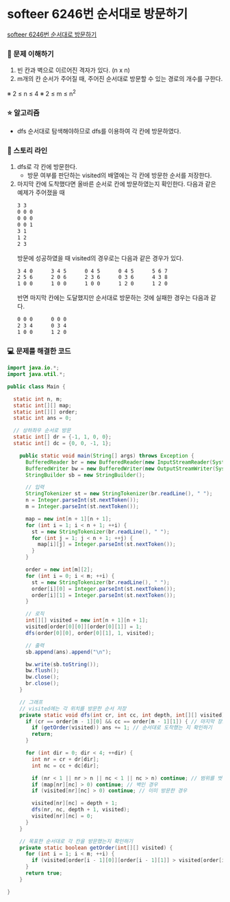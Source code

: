 # softeer 6246번 순서대로 방문하기

[softeer 6246번 순서대로 방문하기](https://softeer.ai/practice/6246)

### 🤔 문제 이해하기

1. 빈 칸과 벽으로 이르어진 격자가 있다. (n x n)
2. m개의 칸 순서가 주어질 때, 주어진 순서대로 방문할 수 있는 경로의 개수를 구한다.

※ 2 ≤ n ≤ 4
※ 2 ≤ m ≤ n<sup>2</sup>

### ⭐ 알고리즘

- dfs
  순서대로 탐색해야하므로 dfs를 이용하여 각 칸에 방문하였다.

### 📖 스토리 라인

1. dfs로 각 칸에 방문한다.
   - 방문 여부를 판단하는 visited의 배열에는 각 칸에 방문한 순서를 저장한다.
2. 마지막 칸에 도착했다면 올바른 순서로 칸에 방문하였는지 확인한다.
   다음과 같은 예제가 주어졌을 때
   ```txt
   3 3
   0 0 0
   0 0 0
   0 0 1
   3 1
   1 2
   2 3
   ```
   방문에 성공하였을 때 visited의 경우로는 다음과 같은 경우가 있다.
   ```txt
   3 4 0      3 4 5      0 4 5      0 4 5      5 6 7
   2 5 6      2 0 6      2 3 6      0 3 6      4 3 8
   1 0 0      1 0 0      1 0 0      1 2 0      1 2 0
   ```
   반면 마지막 칸에는 도달했지만 순서대로 방문하는 것에 실패한 경우는 다음과 같다.
   ```txt
   0 0 0      0 0 0
   2 3 4      0 3 4
   1 0 0      1 2 0
   ```

### 💻 문제를 해결한 코드

```java
import java.io.*;
import java.util.*;

public class Main {

  static int n, m;
  static int[][] map;
  static int[][] order;
  static int ans = 0;

  // 상하좌우 순서로 방문
  static int[] dr = {-1, 1, 0, 0};
  static int[] dc = {0, 0, -1, 1};

    public static void main(String[] args) throws Exception {
      BufferedReader br = new BufferedReader(new InputStreamReader(System.in));
      BufferedWriter bw = new BufferedWriter(new OutputStreamWriter(System.out));
      StringBuilder sb = new StringBuilder();

      // 입력
      StringTokenizer st = new StringTokenizer(br.readLine(), " ");
      n = Integer.parseInt(st.nextToken());
      m = Integer.parseInt(st.nextToken());

      map = new int[n + 1][n + 1];
      for (int i = 1; i < n + 1; ++i) {
        st = new StringTokenizer(br.readLine(), " ");
        for (int j = 1; j < n + 1; ++j) {
          map[i][j] = Integer.parseInt(st.nextToken());
        }
      }

      order = new int[m][2];
      for (int i = 0; i < m; ++i) {
        st = new StringTokenizer(br.readLine(), " ");
        order[i][0] = Integer.parseInt(st.nextToken());
        order[i][1] = Integer.parseInt(st.nextToken());
      }

      // 로직
      int[][] visited = new int[n + 1][n + 1];
      visited[order[0][0]][order[0][1]] = 1;
      dfs(order[0][0], order[0][1], 1, visited);

      // 출력
      sb.append(ans).append("\n");

      bw.write(sb.toString());
      bw.flush();
      bw.close();
      br.close();
    }

    // 그래프
    // visited에는 각 위치를 방문한 순서 저장
    private static void dfs(int cr, int cc, int depth, int[][] visited) {
      if (cr == order[m - 1][0] && cc == order[m - 1][1]) { // 마지막 장소에 도착했다면
        if (getOrder(visited)) ans += 1; // 순서대로 도착했는 지 확인하기
        return;
      }

      for (int dir = 0; dir < 4; ++dir) {
        int nr = cr + dr[dir];
        int nc = cc + dc[dir];

        if (nr < 1 || nr > n || nc < 1 || nc > n) continue; // 범위를 벗어난 경우
        if (map[nr][nc] > 0) continue; // 벽인 경우
        if (visited[nr][nc] > 0) continue; // 이미 방문한 경우

        visited[nr][nc] = depth + 1;
        dfs(nr, nc, depth + 1, visited);
        visited[nr][nc] = 0;
      }
    }

    // 목표한 순서대로 각 칸을 방문했는지 확인하기
    private static boolean getOrder(int[][] visited) {
      for (int i = 1; i < m; ++i) {
        if (visited[order[i - 1][0]][order[i - 1][1]] > visited[order[i][0]][order[i][1]]) return false;
      }
      return true;
    }

}

```

